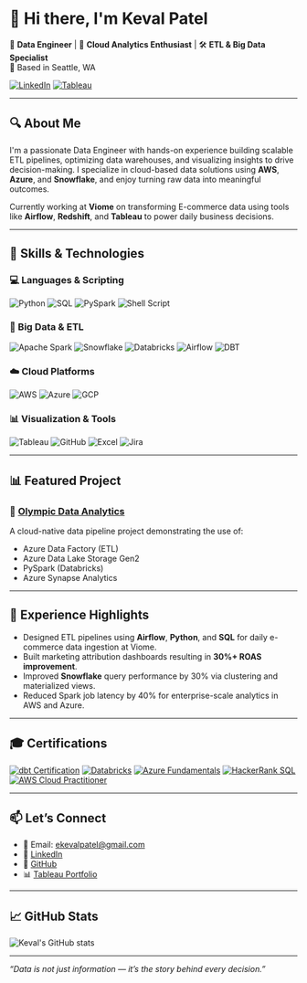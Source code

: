 # 👋 Hi there, I'm Keval Patel

🚀 **Data Engineer** | 🧠 **Cloud Analytics Enthusiast** | 🛠️ **ETL & Big Data Specialist**  
📍 Based in Seattle, WA  

[![LinkedIn](https://img.shields.io/badge/-LinkedIn-0A66C2?style=for-the-badge&logo=linkedin&logoColor=white)](https://www.linkedin.com/in/kevalpatel72)
[![Tableau](https://img.shields.io/badge/-Tableau-E97627?style=for-the-badge&logo=tableau&logoColor=white)](https://public.tableau.com/app/profile/kevalvpatel/vizzes)

---

## 🔍 About Me

I'm a passionate Data Engineer with hands-on experience building scalable ETL pipelines, optimizing data warehouses, and visualizing insights to drive decision-making. I specialize in cloud-based data solutions using **AWS**, **Azure**, and **Snowflake**, and enjoy turning raw data into meaningful outcomes.

Currently working at **Viome** on transforming E-commerce data using tools like **Airflow**, **Redshift**, and **Tableau** to power daily business decisions.

---

## 🧠 Skills & Technologies

### 💻 Languages & Scripting
![Python](https://img.shields.io/badge/Python-3776AB?style=flat&logo=python&logoColor=white)
![SQL](https://img.shields.io/badge/SQL-336791?style=flat&logo=postgresql&logoColor=white)
![PySpark](https://img.shields.io/badge/PySpark-E25A1C?style=flat&logo=apachespark&logoColor=white)
![Shell Script](https://img.shields.io/badge/Shell-4EAA25?style=flat&logo=gnu-bash&logoColor=white)

### 🔧 Big Data & ETL
![Apache Spark](https://img.shields.io/badge/Spark-E25A1C?style=flat&logo=apachespark&logoColor=white)
![Snowflake](https://img.shields.io/badge/Snowflake-29B5E8?style=flat&logo=snowflake&logoColor=white)
![Databricks](https://img.shields.io/badge/Databricks-EF3E42?style=flat&logo=databricks&logoColor=white)
![Airflow](https://img.shields.io/badge/Apache_Airflow-017CEE?style=flat&logo=apacheairflow&logoColor=white)
![DBT](https://img.shields.io/badge/dbt-FF694B?style=flat&logo=dbt&logoColor=white)

### ☁️ Cloud Platforms
![AWS](https://img.shields.io/badge/AWS-232F3E?style=flat&logo=amazon-aws&logoColor=white)
![Azure](https://img.shields.io/badge/Azure-0078D4?style=flat&logo=microsoftazure&logoColor=white)
![GCP](https://img.shields.io/badge/GCP-4285F4?style=flat&logo=google-cloud&logoColor=white)

### 📊 Visualization & Tools
![Tableau](https://img.shields.io/badge/Tableau-E97627?style=flat&logo=tableau&logoColor=white)
![GitHub](https://img.shields.io/badge/GitHub-181717?style=flat&logo=github&logoColor=white)
![Excel](https://img.shields.io/badge/Excel-217346?style=flat&logo=microsoft-excel&logoColor=white)
![Jira](https://img.shields.io/badge/Jira-0052CC?style=flat&logo=jira&logoColor=white)

---

## 📊 Featured Project

### 🎯 [Olympic Data Analytics](https://github.com/keval72/Tokyo-Olympics-Data-Analytics-Using-Azure)
A cloud-native data pipeline project demonstrating the use of:
- Azure Data Factory (ETL)
- Azure Data Lake Storage Gen2
- PySpark (Databricks)
- Azure Synapse Analytics

---

## 💼 Experience Highlights

- Designed ETL pipelines using **Airflow**, **Python**, and **SQL** for daily e-commerce data ingestion at Viome.
- Built marketing attribution dashboards resulting in **30%+ ROAS improvement**.
- Improved **Snowflake** query performance by 30% via clustering and materialized views.
- Reduced Spark job latency by 40% for enterprise-scale analytics in AWS and Azure.

---

## 🎓 Certifications

[![dbt Certification](https://img.shields.io/badge/dbt%20Certified-FE6532?style=for-the-badge&logo=dbt&logoColor=white)](https://credentials.getdbt.com/b262e34f-9ad1-4f05-87c1-db3559000fc2#acc.NOPZSTuG)
[![Databricks](https://img.shields.io/badge/Databricks%20Lakehouse%20Fundamentals-EF3E42?style=for-the-badge&logo=databricks&logoColor=white)](https://credentials.databricks.com/9e9e1304-62f4-4f37-be92-328023f6a6b8#acc.v18tOjzH)
[![Azure Fundamentals](https://img.shields.io/badge/Microsoft%20Azure%20Fundamentals-0078D4?style=for-the-badge&logo=microsoftazure&logoColor=white)](https://www.credly.com/badges/2a7da889-f58b-4fa4-97ad-81e210c416e1)
[![HackerRank SQL](https://img.shields.io/badge/HackerRank%20SQL%20(Intermediate)-2EC866?style=for-the-badge&logo=hackerrank&logoColor=white)](https://www.hackerrank.com/certificates/c49108982853)
[![AWS Cloud Practitioner](https://img.shields.io/badge/AWS%20Certified%20Cloud%20Practitioner-232F3E?style=for-the-badge&logo=amazonaws&logoColor=white)](https://www.credly.com/badges/bc38fd69-45da-4f2b-b949-429bc96431db)

---

## 📫 Let’s Connect

- 📧 Email: ekevalpatel@gmail.com  
- 💼 [LinkedIn](https://www.linkedin.com/in/kevalpatel72)  
- 📂 [GitHub](https://github.com/keval72)  
- 📊 [Tableau Portfolio](https://public.tableau.com/app/profile/kevalvpatel/vizzes)

---

## 📈 GitHub Stats

![Keval's GitHub stats](https://github-readme-stats.vercel.app/api?username=keval72&show_icons=true&hide_title=true&count_private=true&theme=default)

---

_“Data is not just information — it’s the story behind every decision.”_
